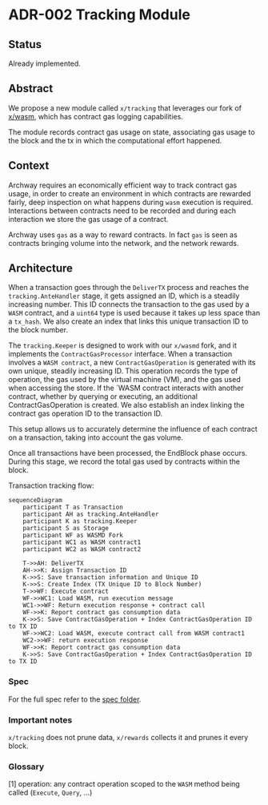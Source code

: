 # ADR-002 Tracking Module

## Status

Already implemented.

## Abstract

We propose a new module called `x/tracking` that leverages our fork of [x/wasm](https://github.com/archway-network/archway-wasmd),
which has contract gas logging capabilities.

The module records contract gas usage on state, associating gas usage to the block and the tx in which the computational
effort happened.

## Context

Archway requires an economically efficient way to track contract gas usage, in order to  create an environment in which
contracts are rewarded fairly, deep inspection on what happens during `wasm` execution is required. Interactions between
contracts need to be recorded and during each interaction we store the gas usage of a contract.

Archway uses `gas` as a way to reward contracts. In fact `gas` is seen as contracts bringing volume into the network,
and the network rewards.

## Architecture

When a transaction goes through the `DeliverTX` process and reaches the `tracking.AnteHandler` stage, it gets assigned an ID,
which is a steadily increasing number. This ID connects the transaction to the gas used by a `WASM` contract, and a `uint64`
type is used because it takes up less space than a `tx_hash`. We also create an index that links this unique transaction ID
to the block number.

The `tracking.Keeper` is designed to work with our `x/wasmd` fork, and it implements the `ContractGasProcessor` interface.
When a transaction involves a `WASM contract`, a new `ContractGasOperation` is generated with its own unique, steadily increasing ID.
This operation records the type of operation, the gas used by the virtual machine (VM), and the gas used when accessing the store.
If the `WASM contract interacts with another contract, whether by querying or executing, an additional ContractGasOperation is created. 
We also establish an index linking the contract gas operation ID to the transaction ID.

This setup allows us to accurately determine the influence of each contract on a transaction, taking into account the gas volume.

Once all transactions have been processed, the EndBlock phase occurs. During this stage, we record the total gas used by contracts within the block.

Transaction  tracking flow: 
```mermaid
sequenceDiagram
    participant T as Transaction
    participant AH as tracking.AnteHandler
    participant K as tracking.Keeper
    participant S as Storage
    participant WF as WASMD Fork
    participant WC1 as WASM contract1
    participant WC2 as WASM contract2

    T->>AH: DeliverTX
    AH->>K: Assign Transaction ID
    K->>S: Save transaction information and Unique ID
    K->>S: Create Index (TX Unique ID to Block Number)
    T->>WF: Execute contract
    WF->>WC1: Load WASM, run execution message
    WC1->>WF: Return execution response + contract call
    WF->>K: Report contract gas consumption data
    K->>S: Save ContractGasOperation + Index ContractGasOperation ID to TX ID
    WF->>WC2: Load WASM, execute contract call from WASM contract1
    WC2->>WF: return execution response
    WF->>K: Report contract gas consumption data
    K->>S: Save ContractGasOperation + Index ContractGasOperation ID to TX ID
```

### Spec

For the full spec refer to the [spec folder](../../x/tracking/spec).

### Important notes

`x/tracking` does not prune data, `x/rewards` collects it and prunes it every block.

### Glossary

[1] operation: any contract operation scoped to the `WASM` method being called (`Execute`, `Query`, ...)
